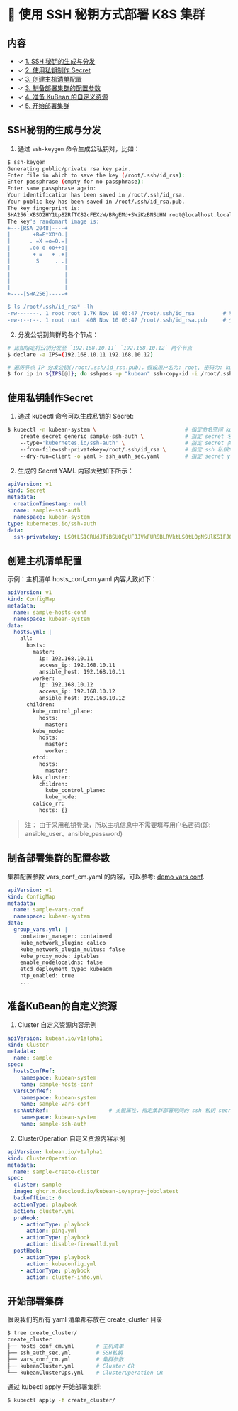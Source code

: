 # :key: 使用 SSH 秘钥方式部署 K8S 集群

## 内容

* ✓ [1. SSH 秘钥的生成与分发](#SSH秘钥的生成与分发)
* ✓ [2. 使用私钥制作 Secret](#使用私钥制作Secret)
* ✓ [3. 创建主机清单配置](#创建主机清单配置)
* ✓ [3. 制备部署集群的配置参数](#制备部署集群的配置参数)
* ✓ [4. 准备 KuBean 的自定义资源](#准备KuBean的自定义资源)
* ✓ [5. 开始部署集群](#开始部署集群)

## SSH秘钥的生成与分发

1. 通过 `ssh-keygen` 命令生成公私钥对，比如：
``` bash
$ ssh-keygen
Generating public/private rsa key pair.
Enter file in which to save the key (/root/.ssh/id_rsa):
Enter passphrase (empty for no passphrase):
Enter same passphrase again:
Your identification has been saved in /root/.ssh/id_rsa.
Your public key has been saved in /root/.ssh/id_rsa.pub.
The key fingerprint is:
SHA256:XBSD2HY1Lp8ZRfTC82cFEXzW/BRgEMd+SWiKzBNSUHN root@localhost.localdomain
The key's randomart image is:
+---[RSA 2048]----+
|       +B=E*XO*O.|
|      . =X =o=O.=|
|      .oo o oo++o|
|       + =   + .+|
|        S     . .|
|                 |
|                 |
|                 |
|                 |
+----[SHA256]-----+

$ ls /root/.ssh/id_rsa* -lh
-rw-------. 1 root root 1.7K Nov 10 03:47 /root/.ssh/id_rsa         # 私钥
-rw-r--r--. 1 root root  408 Nov 10 03:47 /root/.ssh/id_rsa.pub     # 公钥
```

2. 分发公钥到集群的各个节点：
``` bash
# 比如指定将公钥分发至 `192.168.10.11` `192.168.10.12` 两个节点
$ declare -a IPS=(192.168.10.11 192.168.10.12)

# 遍历节点 IP 分发公钥(/root/.ssh/id_rsa.pub)，假设用户名为: root, 密码为: kubean
$ for ip in ${IPS[@]}; do sshpass -p "kubean" ssh-copy-id -i /root/.ssh/id_rsa.pub -o StrictHostKeyChecking=no root@$ip; done
```

## 使用私钥制作Secret

1. 通过 kubectl 命令可以生成私钥的 Secret:
``` bash
$ kubectl -n kubean-system \                            # 指定命名空间 kubean-system
    create secret generic sample-ssh-auth \             # 指定 secret 名称为 sample-ssh-auth
    --type='kubernetes.io/ssh-auth' \                   # 指定 secret 类型为 kubernetes.io/ssh-auth
    --from-file=ssh-privatekey=/root/.ssh/id_rsa \      # 指定 ssh 私钥文件路径
    --dry-run=client -o yaml > ssh_auth_sec.yaml        # 指定 secret yaml 文件生成路径
```

2. 生成的 Secret YAML 内容大致如下所示：
``` yaml
apiVersion: v1
kind: Secret
metadata:
  creationTimestamp: null
  name: sample-ssh-auth
  namespace: kubean-system
type: kubernetes.io/ssh-auth
data:
  ssh-privatekey: LS0tLS1CRUdJTiBSU0EgUFJJVkFURSBLRVktLS0tLQpNSUlKS1FJQkFBS0NBZ0VBdWVDbC8rSng1b0RT...
```

## 创建主机清单配置

示例：主机清单 hosts_conf_cm.yaml 内容大致如下：
``` yaml
apiVersion: v1
kind: ConfigMap
metadata:
  name: sample-hosts-conf
  namespace: kubean-system
data:
  hosts.yml: |
    all:
      hosts:
        master:
          ip: 192.168.10.11
          access_ip: 192.168.10.11
          ansible_host: 192.168.10.11
        worker:
          ip: 192.168.10.12
          access_ip: 192.168.10.12
          ansible_host: 192.168.10.12
      children:
        kube_control_plane:
          hosts:
            master:
        kube_node:
          hosts:
            master:
            worker:
        etcd:
          hosts:
            master:
        k8s_cluster:
          children:
            kube_control_plane:
            kube_node:
        calico_rr:
          hosts: {}
```

> 注： 由于采用私钥登录，所以主机信息中不需要填写用户名密码(即: ansible_user、ansible_password)

## 制备部署集群的配置参数

集群配置参数 vars_conf_cm.yaml 的内容，可以参考: [demo vars conf](../../artifacts/demo/vars-conf-cm.yml).
``` yaml
apiVersion: v1
kind: ConfigMap
metadata:
  name: sample-vars-conf
  namespace: kubean-system
data:
  group_vars.yml: |
    container_manager: containerd
    kube_network_plugin: calico
    kube_network_plugin_multus: false
    kube_proxy_mode: iptables
    enable_nodelocaldns: false
    etcd_deployment_type: kubeadm
    ntp_enabled: true
    ...
```

## 准备KuBean的自定义资源

1. Cluster 自定义资源内容示例
``` yaml
apiVersion: kubean.io/v1alpha1
kind: Cluster
metadata:
  name: sample
spec:
  hostsConfRef:
    namespace: kubean-system
    name: sample-hosts-conf
  varsConfRef:
    namespace: kubean-system
    name: sample-vars-conf
  sshAuthRef:                   # 关键属性，指定集群部署期间的 ssh 私钥 secret
    namespace: kubean-system
    name: sample-ssh-auth
```

2. ClusterOperation 自定义资源内容示例
``` yaml
apiVersion: kubean.io/v1alpha1
kind: ClusterOperation
metadata:
  name: sample-create-cluster
spec:
  cluster: sample
  image: ghcr.m.daocloud.io/kubean-io/spray-job:latest
  backoffLimit: 0
  actionType: playbook
  action: cluster.yml
  preHook:
    - actionType: playbook
      action: ping.yml
    - actionType: playbook
      action: disable-firewalld.yml
  postHook:
    - actionType: playbook
      action: kubeconfig.yml
    - actionType: playbook
      action: cluster-info.yml
```

## 开始部署集群

假设我们的所有 yaml 清单都存放在 create_cluster 目录
``` bash
$ tree create_cluster/
create_cluster
├── hosts_conf_cm.yml       # 主机清单
├── ssh_auth_sec.yml        # SSH私钥
├── vars_conf_cm.yml        # 集群参数
├── kubeanCluster.yml       # Cluster CR
└── kubeanClusterOps.yml    # ClusterOperation CR
```

通过 kubectl apply 开始部署集群:
``` bash
$ kubectl apply -f create_cluster/
```
